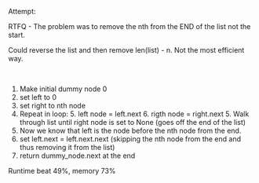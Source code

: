 Attempt:

RTFQ - The problem was to remove the nth from the END of the list not the start.

Could reverse the list and then remove len(list) - n. Not the most efficient way.

<br>

1. Make initial dummy node 0
2. set left to 0
3. set right to nth node
4. Repeat in loop:
    5. left node = left.next
    6. rigth node = right.next
    5. Walk through list until right node is set to None (goes off the end of the list)
5. Now we know that left is the node before the nth node from the end.
6. set left.next = left.next.next (skipping the nth node from the end and thus removing it from the list)
7. return dummy_node.next at the end

Runtime beat 49%, memory 73%